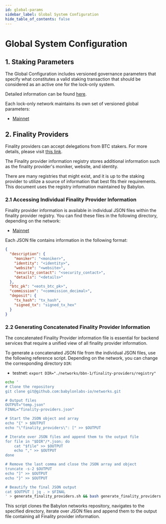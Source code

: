 ```yaml
---
id: global-params
sidebar_label: Global System Configuration
hide_table_of_contents: false
---
```

# Global System Configuration

## 1. Staking Parameters

The Global Configuration includes versioned governance parameters
that specify what constitutes a valid staking transaction
that should be considered as an active one for the lock-only system.

Detailed information can be found
[here](https://github.com/babylonlabs-io/networks/blob/60fa3a395a22c23b2a1f06ca9ea680535cce54eb/bbn-1/parameters).

Each lock-only network maintains its own set of versioned global parameters:

- [Mainnet](https://github.com/babylonlabs-io/networks/blob/60fa3a395a22c23b2a1f06ca9ea680535cce54eb/bbn-1/parameters/global-params.json)

## 2. Finality Providers

Finality providers can accept delegations from BTC stakers.
For more details, please visit
[this link](https://github.com/babylonlabs-io/networks/tree/8cdcbf78bbc95ae7136c7998ae5ff55b88031cf9/bbn-1/finality-providers).

The Finality provider information registry stores additional information
such as the finality provider's moniker, website, and identity.

There are many registries that might exist, and it is up to the staking provider
to utilize a source of information that best fits their requirements.
This document uses the registry information maintained by Babylon.

### 2.1 Accessing Individual Finality Provider Information

Finality provider information is available in individual JSON files within the
finality provider registry. You can find these files in the following directory,
depending on the network:

- [Mainnet](https://github.com/babylonlabs-io/networks/tree/8cdcbf78bbc95ae7136c7998ae5ff55b88031cf9/bbn-1/finality-providers/registry)

Each JSON file contains information in the following format:

```JSON
{
  "description": {
    "moniker": "<moniker>",
    "identity": "<identity>",
    "website": "<website>",
    "security_contact": "<security_contact>",
    "details": "<details>"
  },
  "btc_pk": "<eots_btc_pk>",
  "commission": "<commission_decimal>",
  "deposit": {
    "tx_hash": "tx_hash",
    "signed_tx": "signed_tx_hex"
  }
}
```

### 2.2 Generating Concatenated Finality Provider Information

The concatenated Finality Provider information file is essential for backend
services that require a unified view of all finality provider information.

To generate a concatenated JSON file from the individual JSON files,
use the following reference script.
Depending on the network, you can change the corresponding directory `DIR`:

- testnet: `export DIR="./networks/bbn-1/finality-providers/registry"`

```bash
echo '
# Clone the repository
git clone git@github.com:babylonlabs-io/networks.git

# Output files
OUTPUT="temp.json"
FINAL="finality-providers.json"

# Start the JSON object and array
echo "{" > $OUTPUT
echo "\"finality_providers\": [" >> $OUTPUT

# Iterate over JSON files and append them to the output file
for file in "$DIR"/*.json; do
    cat "$file" >> $OUTPUT
    echo "," >> $OUTPUT
done

# Remove the last comma and close the JSON array and object
truncate -s-2 $OUTPUT
echo "]" >> $OUTPUT
echo "}" >> $OUTPUT

# Beautify the final JSON output
cat $OUTPUT | jq . > $FINAL
' > generate_finality_providers.sh && bash generate_finality_providers.sh
```

This script clones the Babylon networks repository,
navigates to the specified directory,
iterate over JSON files and
append them to the output file containing all Finality provider information.
